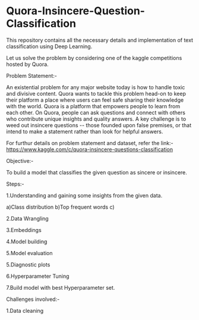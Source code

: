 # Quora-Insincere-Question-Classification
This repository contains all the necessary details and implementation of text classification using Deep Learning.

Let us solve the problem by considering one of the kaggle competitions hosted by Quora.

Problem Statement:-

An existential problem for any major website today is how to handle toxic and divisive content. Quora wants to tackle this problem head-on to keep their platform a place where users can feel safe sharing their knowledge with the world. Quora is a platform that empowers people to learn from each other. On Quora, people can ask questions and connect with others who contribute unique insights and quality answers. A key challenge is to weed out insincere questions -- those founded upon false premises, or that intend to make a statement rather than look for helpful answers. 

For furthur details on problem statement and dataset, refer the link:-https://www.kaggle.com/c/quora-insincere-questions-classification

Objective:-

To build a model that classifies the given question as sincere or insincere.

Steps:-

1.Understanding and gaining some insights from the given data.

a)Class distribution
b)Top frequent words
c)

2.Data Wrangling

3.Embeddings

4.Model building

5.Model evaluation

5.Diagnostic plots

6.Hyperparameter Tuning

7.Build model with best Hyperparameter set.

Challenges involved:-

1.Data cleaning







